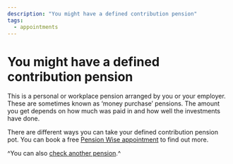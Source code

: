 ```yaml
---
description: "You might have a defined contribution pension"
tags:
  - appointments
---
```


# You might have a defined contribution pension

This is a personal or workplace pension arranged by you or your employer. These are sometimes known as ‘money purchase’ pensions. The amount you get depends on how much was paid in and how well the investments have done.

There are different ways you can take your defined contribution pension pot. You can book a free [Pension Wise appointment](/appointments) to find out more.

^You can also [check another pension](pension-types).^
